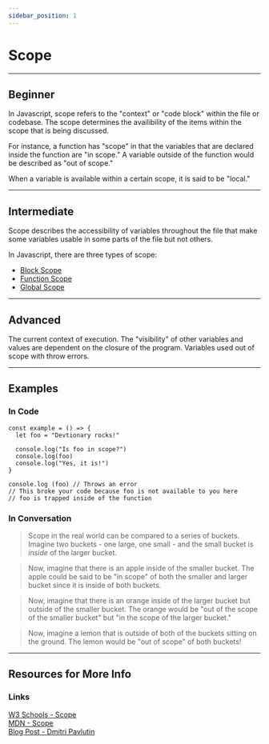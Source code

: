 ```yaml
---
sidebar_position: 1
---
```


# Scope
---

## Beginner

In Javascript, scope refers to the "context" or "code block" within the file or codebase. The scope determines the availibility of the items within the scope that is being discussed.

For instance, a function has "scope" in that the variables that are declared inside the function are "in scope." A variable outside of the function would be described as "out of scope."

When a variable is available within a certain scope, it is said to be "local."

---

## Intermediate

Scope describes the accessibility of variables throughout the file that make some variables usable in some parts of the file but not others.

In Javascript, there are three types of scope:
- <a href="/docs/javascript/general/block-scope">Block Scope</a>
- <a href="/docs/javascript/general/function-scope">Function Scope</a>
- <a href="/docs/javascript/general/global-scope">Global Scope</a>

---

## Advanced

The current context of execution. The "visibility" of other variables and values are dependent on the closure of the program. Variables used out of scope with throw errors.

---

## Examples

### In Code

```
const example = () => {
  let foo = "Devtionary rocks!"

  console.log("Is foo in scope?")
  console.log(foo)
  console.log("Yes, it is!")
}

console.log (foo) // Throws an error
// This broke your code because foo is not available to you here
// foo is trapped inside of the function
```

### In Conversation

> Scope in the real world can be compared to a series of buckets. Imagine two buckets - one large, one small - and the small bucket is *inside* of the larger bucket.

> Now, imagine that there is an apple inside of the smaller bucket. The apple could be said to be "in scope" of both the smaller and larger bucket since it is inside of both buckets.

> Now, imagine that there is an orange inside of the larger bucket but outside of the smaller bucket. The orange would be "out of the scope of the smaller bucket" but "in the scope of the larger bucket."

> Now, imagine a lemon that is outside of both of the buckets sitting on the ground. The lemon would be "out of scope" of both buckets!

---

## Resources for More Info

### Links

<div><a href="https://www.w3schools.com/js/js_scope.asp" target="_blank" rel="noopener noreferrer">W3 Schools - Scope</a></div>
<div><a href="https://developer.mozilla.org/en-US/docs/Glossary/Scope" target="_blank" rel="noopener noreferrer">MDN - Scope</a></div>
<div><a href="https://dmitripavlutin.com/javascript-scope/" target="_blank" rel="noopener noreferrer">Blog Post - Dmitri Pavlutin</a></div>